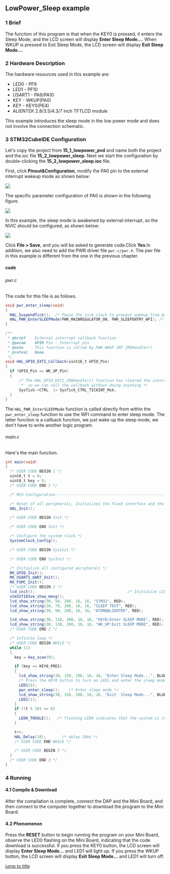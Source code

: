 ## LowPower_Sleep example<a name="brief"></a>

### 1 Brief
The function of this program is that when the KEY0 is pressed, it enters the Sleep Mode, and the LCD screen will display **Enter Sleep Mode...**. When WKUP is pressed to Exit Sleep Mode, the LCD screen will display **Exit Sleep Mode...**. 
### 2 Hardware Description
The hardware resources used in this example are:
+ LED0 - PF9
+ LED1 - PF10
+ USART1 - PA9/PA10
+ KEY - WKUP(PA0)
+ KEY - KEY0(PE4) 
+ ALIENTEK  2.8/3.5/4.3/7 inch TFTLCD module

This example introduces the sleep mode in the low power mode and does not involve the connection schematic.

### 3 STM32CubeIDE Configuration

Let's copy the project from  **15_1_lowpower_pvd** and name both the project and the.ioc file **15_2_lowpower_sleep**. Next we start the configuration by double-clicking the **15_2_lowpower_sleep.ioc** file.

First, click **Pinout&Configuration**, modify the PA0 pin to the external interrupt wakeup mode as shown below:

<img src="../../1_docs/3_figures/15_2_lowpower_sleep/01_pin.png">

The specific parameter configuration of PA0 is shown in the following figure.

<img src="../../1_docs/3_figures/15_2_lowpower_sleep/02_gpio.png">

In this example, the sleep mode is awakened by external interrupt, so the NVIC should be configured, as shown below:

<img src="../../1_docs/3_figures/15_2_lowpower_sleep/03_nvic.png">

Click **File > Save**, and you will be asked to generate code.Click **Yes**.In addition, we also need to add the PWR driver file ``pwr.c/pwr.h``. The pwr file in this example is different from the one in the previous chapter.

##### code
###### pwr.c
The code for this file is as follows.
```c#
void pwr_enter_sleep(void)
{
  HAL_SuspendTick();  /* Pause the tick clock to prevent wakeup from being interrupted by the tick clock */
  HAL_PWR_EnterSLEEPMode(PWR_MAINREGULATOR_ON, PWR_SLEEPENTRY_WFI); /* Execute the WFI command and enter the sleep mode */
}

/**
 * @brief    External interrupt callback function
 * @param    GPIO Pin : Interrupt pin
 * @note     This function is called by PWR WKUP INT IRQHandler()
 * @retval   None
 */
void HAL_GPIO_EXTI_Callback(uint16_t GPIO_Pin)
{
  if (GPIO_Pin == WK_UP_Pin)
  {
      /* The HAL_GPIO_EXTI_IRQHandler() function has cleared the interrupt flag for us,
       *  so we can call the callback without doing anything */
      SysTick->CTRL  |= SysTick_CTRL_TICKINT_Msk;
  }
}
```
The ``HAL_PWR_EnterSLEEPMode`` function is called directly from within the ``pwr_enter_sleep`` function to use the WFI command to enter sleep mode.
The latter function is a callback function, we just wake up the sleep mode, we don't have to write another logic program.

###### main.c
Here's the main function.
```c#
int main(void)
{
  /* USER CODE BEGIN 1 */
  uint8_t t = 0;
  uint8_t key = 0;
  /* USER CODE END 1 */

  /* MCU Configuration--------------------------------------------------------*/

  /* Reset of all peripherals, Initializes the Flash interface and the Systick. */
  HAL_Init();

  /* USER CODE BEGIN Init */

  /* USER CODE END Init */

  /* Configure the system clock */
  SystemClock_Config();

  /* USER CODE BEGIN SysInit */

  /* USER CODE END SysInit */

  /* Initialize all configured peripherals */
  MX_GPIO_Init();
  MX_USART1_UART_Init();
  MX_FSMC_Init();
  /* USER CODE BEGIN 2 */
  lcd_init();                                         /* Initialize LCD */
  stm32f103ve_show_mesg();
  lcd_show_string(30, 50, 200, 16, 16, "STM32", RED);
  lcd_show_string(30, 70, 200, 16, 16, "SLEEP TEST", RED);
  lcd_show_string(30, 90, 200, 16, 16, "ATOM@ALIENTEK", RED);

  lcd_show_string(30, 110, 200, 16, 16, "KEY0:Enter SLEEP MODE", RED);
  lcd_show_string(30, 130, 200, 16, 16, "WK_UP:Exit SLEEP MODE", RED);
  /* USER CODE END 2 */

  /* Infinite loop */
  /* USER CODE BEGIN WHILE */
  while (1)
  {
    key = key_scan(0);

    if (key == KEY0_PRES)
    {
      lcd_show_string(30, 150, 200, 16, 16, "Enter Sleep Mode...", BLUE);
      /* Press the KEY0 button to turn on LED1 and enter the sleep mode */
      LED1(0);
      pwr_enter_sleep();    /* Enter sleep mode */
      lcd_show_string(30, 150, 200, 16, 16, "Exit  Sleep Mode...", BLUE);
      LED1(1);
    }
    if ((t % 20) == 0)
    {
      LED0_TOGGLE();   /* flashing LED0 indicates that the system is running */
    }

    t++;
    HAL_Delay(10);   	 /* delay 10ms */
    /* USER CODE END WHILE */

    /* USER CODE BEGIN 3 */
  }
  /* USER CODE END 3 */
}
```

### 4 Running
#### 4.1 Compile & Download
After the compilation is complete, connect the DAP and the Mini Board, and then connect to the computer together to download the program to the Mini Board.
#### 4.2 Phenomenon
Press the **RESET** button to begin running the program on your Mini Board, observe the LED0 flashing on the Mini Board, indicating that the code download is successful. If you press the KEY0 button, the LCD screen will display **Enter Sleep Mode...** and LED1 will light up. If you press the WKUP button, the LCD screen will display **Exit Sleep Mode...** and LED1 will turn off.

[jump to title](#brief)